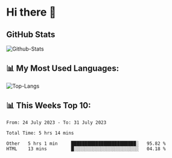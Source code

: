 # Hi there 👋

## GitHub Stats
![Github-Stats](https://github-readme-stats-sigma-five.vercel.app/api?username=ltorson&show_icons=true&theme=radical&count_private=true)

## 📊 My Most Used Languages:
![Top-Langs](https://github-readme-stats-sigma-five.vercel.app/api/top-langs/?username=LTorson&layout=compact&langs_count=10)

## 📊 This Weeks Top 10:
<!--START_SECTION:waka-->

```text
From: 24 July 2023 - To: 31 July 2023

Total Time: 5 hrs 14 mins

Other   5 hrs 1 min     ████████████████████████░   95.82 %
HTML    13 mins         █░░░░░░░░░░░░░░░░░░░░░░░░   04.18 %
```

<!--END_SECTION:waka-->
